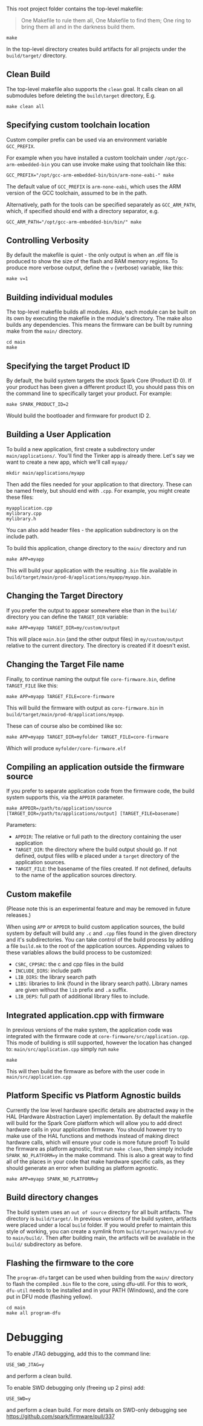 This root project folder contains the top-level makefile:

> One Makefile to rule them all, One Makefile to find them; One ring to bring 
> them all and in the darkness build them.

```
make
```

In the top-level directory creates build artifacts for all projects under the `build/target/` directory.

## Clean Build

The top-level makefile also supports the `clean` goal. It calls clean on all
submodules before deleting the `build\target` directory, E.g.

```
make clean all
```


## Specifying custom toolchain location

Custom compiler prefix can be used via an environment variable `GCC_PREFIX`.

For example when you have installed a custom toolchain under
`/opt/gcc-arm-embedded-bin` you can use invoke make using that toolchain
like this:

```
GCC_PREFIX="/opt/gcc-arm-embedded-bin/bin/arm-none-eabi-" make
```

The default value of `GCC_PREFIX` is `arm-none-eabi`, which uses the ARM
version of the GCC toolchain, assumed to be in the path. 

Alternatively, path for the tools can be specified separately as `GCC_ARM_PATH`,
which, if specified should end with a directory separator, e.g.

```
GCC_ARM_PATH="/opt/gcc-arm-embedded-bin/bin/" make
```



## Controlling Verbosity

By default the makefile is quiet - the only output is when an .elf file is produced to
show the size of the flash and RAM memory regions. To produce more verbose output, define
the `v` (verbose) variable, like this:

```
make v=1
```

## Building individual modules

The top-level makefile builds all modules. Also, each module can be built on its own 
by executing the makefile in the module's directory. The make also builds any dependencies.
This means the firmware can be built by running make from the `main/` directory.

```
cd main
make
```

## Specifying the target Product ID

By default, the build system targets the stock Spark Core (Product ID 0). If
your product has been given a different product ID, you should pass this on the
command line to specifically target your product. For example:

```
make SPARK_PRODUCT_ID=2
```

Would build the bootloader and firmware for product ID 2.


## Building a User Application

To build a new application, first create a subdirectory under `main/applications/`. 
You'll find the Tinker app is already there. Let's say we want to create a new
app, which we'll call `myapp/`

```
mkdir main/applications/myapp
```

Then add the files needed for your application to that directory. These can be named freely,
but should end with `.cpp`. For example, you might create these files:

```
myapplication.cpp
mylibrary.cpp
mylibrary.h
```

You can also add header files - the application subdirectory is on the include path.

To build this application, change directory to the `main/` directory and run

```
make APP=myapp
```

This will build your application with the resulting `.bin` file available in
`build/target/main/prod-0/applications/myapp/myapp.bin`. 

## Changing the Target Directory

If you prefer the output to appear somewhere else than in the `build/` directory
you can define the `TARGET_DIR` variable:

```
make APP=myapp TARGET_DIR=my/custom/output
```

This will place `main.bin` (and the other output files) in `my/custom/output` relative to the current directory. 
The directory is created if it doesn't exist.


## Changing the Target File name

Finally, to continue naming the output file `core-firmware.bin`, define `TARGET_FILE` 
like this:

```
make APP=myapp TARGET_FILE=core-firmware
```

This will build the firmware with output as `core-firmware.bin` in `build/target/main/prod-0/applications/myapp`.

These can of course also be combined like so:

```
make APP=myapp TARGET_DIR=myfolder TARGET_FILE=core-firmware
```

Which will produce `myfolder/core-firmware.elf`


## Compiling an application outside the firmware source

If you prefer to separate application code from the firmware code,
the build system supports this, via the `APPDIR` parameter.

```
make APPDIR=/path/to/application/source [TARGET_DIR=/path/to/applications/output] [TARGET_FILE=basename]
```

Parameters:

- `APPDIR`: The relative or full path to the directory containing the user application
- `TARGET_DIR`: the directory where the build output should go. If not defined, 
    output files willb e placed under a `target` directory of the application sources.
- `TARGET_FILE`: the basename of the files created. If not defined, 
defaults to the name of the application sources directory.

## Custom makefile

(Please note this is an experimental feature and may be removed in future releases.)

When using `APP` or `APPDIR` to build custom application sources, the build system
by default will build any `.c` and `.cpp` files found in the given directory
and it's subdirectories. You can take control of the build process by adding a file
`build.mk` to the root of the application sources. Appending values to these variables
allows the build process to be customized:

- `CSRC`, `CPPSRC`: the c and cpp files in the build
- `INCLUDE_DIRS`: include path
- `LIB_DIRS`: the library search path
- `LIBS`: libraries to link (found in the library search path). Library names are given without the `lib` prefix and `.a` suffix.
- `LIB_DEPS`: full path of additional library files to include.

## Integrated application.cpp with firmware

In previous versions of the make system, the application code was integrated with the firmware code at `core-firmware/src/application.cpp`.
This mode of building is still supported, however the location has changed to: `main/src/application.cpp` simply run `make`

```
make
```

This will then build the firmware as before with the user code in `main/src/application.cpp`

## Platform Specific vs Platform Agnostic builds

Currently the low level hardware specific details are abstracted away in the HAL (Hardware Abstraction Layer) implementation.  By default the makefile will build for the Spark Core platform which will allow you to add direct hardware calls in your application firmware.  You should however try to make use of the HAL functions and methods instead of making direct hardware calls, which will ensure your code is more future proof!  To build the firmware as platform agnostic, first run `make clean`, then simply include `SPARK_NO_PLATFORM=y` in the make command.  This is also a great way to find all of the places in your code that make hardware specific calls, as they should generate an error when building as platform agnostic.

```
make APP=myapp SPARK_NO_PLATFORM=y
```

## Build directory changes

The build system uses an `out of source` directory for all built artifacts. The
directory is `build/target/`. In previous versions of the build system, artifacts
were placed under a local `build` folder. If you would prefer to maintain this style of
working, you can create a symlink from `build/target/main/prod-0/` to `main/build/`.
Then after building main, the artifacts will be available in the `build/` subdirectory
as before.


## Flashing the firmware to the core

The `program-dfu` target can be used when building from the `main/` directory to flash
the compiled `.bin` file to the core, using dfu-util. For this to work, `dfu-util` needs to be
installed and in your PATH (Windows), and the core put in DFU mode (flashing yellow).

```
cd main
make all program-dfu
```

# Debugging

To enable JTAG debugging, add this to the command line:

```
USE_SWD_JTAG=y
```

and perform a clean build.

To enable SWD debugging only (freeing up 2 pins) add:

```
USE_SWD=y
```

and perform a clean build. For more details on SWD-only debugging 
see https://github.com/spark/firmware/pull/337

